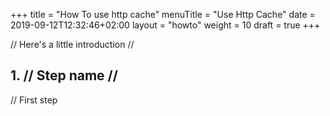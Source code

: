 +++
title = "How To use http cache"
menuTitle = "Use Http Cache"
date = 2019-09-12T12:32:46+02:00
layout = "howto"
weight = 10
draft = true
+++

// Here's a little introduction //

## 1. // Step name //

// First step
